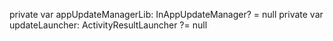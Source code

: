 private var appUpdateManagerLib: InAppUpdateManager? = null
private var updateLauncher: ActivityResultLauncher<IntentSenderRequest> ?= null
